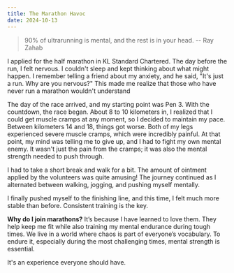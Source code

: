 ```yaml
---
title: The Marathon Havoc
date: 2024-10-13
---
```


> 90% of ultrarunning is mental, and the rest is in your head.  -- Ray Zahab

I applied for the half marathon in KL Standard Chartered. The day before the run, I felt nervous. I couldn't sleep and kept thinking about what might happen. I remember telling a friend about my anxiety, and he said, "It's just a run. Why are you nervous?" This made me realize that those who have never run a marathon wouldn't understand

The day of the race arrived, and my starting point was Pen 3. With the countdown, the race began. About 8 to 10 kilometers in, I realized that I could get muscle cramps at any moment, so I decided to maintain my pace. Between kilometers 14 and 18, things got worse. Both of my legs experienced severe muscle cramps, which were incredibly painful. At that point, my mind was telling me to give up, and I had to fight my own mental enemy. It wasn't just the pain from the cramps; it was also the mental strength needed to push through. 

I had to take a short break and walk for a bit. The amount of ointment applied by the volunteers was quite amusing! The journey continued as I alternated between walking, jogging, and pushing myself mentally.

I finally pushed myself to the finishing line, and this time, I felt much more stable than before. Consistent training is the key.

**Why do I join marathons?** It’s because I have learned to love them. They help keep me fit while also training my mental endurance during tough times. We live in a world where chaos is part of everyone’s vocabulary. To endure it, especially during the most challenging times, mental strength is essential.

It's an experience everyone should have.